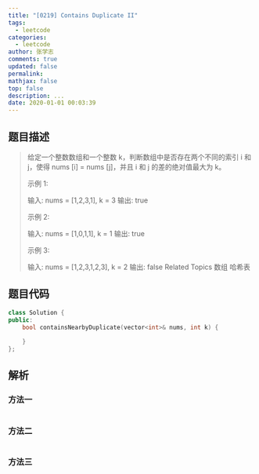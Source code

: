 ```yaml
---
title: "[0219] Contains Duplicate II"
tags:
  - leetcode
categories:
  - leetcode
author: 张学志
comments: true
updated: false
permalink:
mathjax: false
top: false
description: ...
date: 2020-01-01 00:03:39
---
```


## 题目描述

> 给定一个整数数组和一个整数 k，判断数组中是否存在两个不同的索引 i 和 j，使得 nums [i] = nums [j]，并且 i 和 j 的差的绝对值最大为 k。 
> 
> 示例 1: 
> 
> 输入: nums = [1,2,3,1], k = 3
> 输出: true 
> 
> 示例 2: 
> 
> 输入: nums = [1,0,1,1], k = 1
> 输出: true 
> 
> 示例 3: 
> 
> 输入: nums = [1,2,3,1,2,3], k = 2
> 输出: false 
> Related Topics 数组 哈希表

## 题目代码

```cpp
class Solution {
public:
    bool containsNearbyDuplicate(vector<int>& nums, int k) {
        
    }
};
```

## 解析

### 方法一

```cpp

```

### 方法二

```cpp

```

### 方法三

```cpp

```

